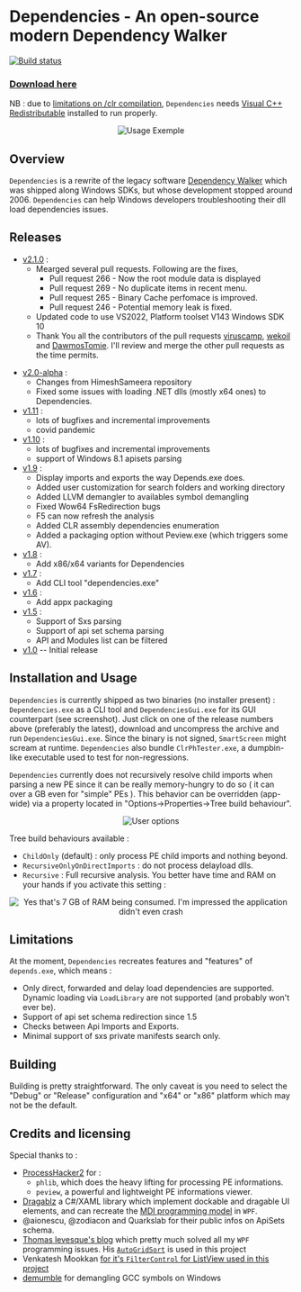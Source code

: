 # Dependencies - An open-source modern Dependency Walker

[![Build status](https://ci.appveyor.com/api/projects/status/wtr5v8ksndbkkqxg?svg=true)](https://ci.appveyor.com/project/lucasg/dependencies)

### [Download here](https://github.com/himeshsameera/Dependencies/releases/download/v2.1.0/Dependencies_v2.1.0_x64.zip)

NB : due to [limitations on /clr compilation](https://msdn.microsoft.com/en-us/library/ffkc918h.aspx), `Dependencies` needs [Visual C++  Redistributable](https://support.microsoft.com/en-us/help/2977003/the-latest-supported-visual-c-downloads) installed to run properly.

<p align="center">
<img alt="Usage Exemple" src="screenshots/UsageExemple.gif"/>
</p>

## Overview

`Dependencies` is a rewrite of the legacy software [Dependency Walker](http://www.dependencywalker.com/) which was shipped along Windows SDKs, but whose development stopped around 2006.
`Dependencies` can help Windows developers troubleshooting their dll load dependencies issues.

## Releases

- [v2.1.0](https://github.com/himeshsameera/Dependencies/releases/download/v2.1.0/Dependencies_v2.1.0_x64.zip) :
  - Mearged several pull requests. Following are the fixes,
    - Pull request 266 - Now the root module data is displayed
    - Pull request 269 - No duplicate items in recent menu.
    - Pull request 265 - Binary Cache perfomace is improved.
    - Pull request 246 - Potential memory leak is fixed.
  - Updated code to use VS2022, Platform toolset V143 Windows SDK 10
  - Thank You all the contributors of the pull requests [viruscamp](https://github.com/viruscamp), [wekoil](https://github.com/wekoil) and [DawmosTomie](https://github.com/DawmosTomie). I'll review and merge the other pull requests as the time permits.
* [v2.0-alpha](https://github.com/himeshsameera/Dependencies/releases/download/V2.0-alpha/Dependencies_V2.0-alpha_x64.zip) :
  * Changes from HimeshSameera repository
  * Fixed some issues with loading .NET dlls (mostly x64 ones) to Dependencies.
* [v1.11](https://github.com/lucasg/Dependencies/releases/download/v1.11.1/Dependencies_x64_Release.zip) :
  * lots of bugfixes and incremental improvements
  * covid pandemic
* [v1.10](https://github.com/lucasg/Dependencies/releases/download/v1.10/Dependencies_x64_Release.zip) :
  * lots of bugfixes and incremental improvements
  * support of Windows 8.1 apisets parsing
* [v1.9](https://github.com/lucasg/Dependencies/releases/download/v1.9/Dependencies_x64_Release.zip) :
  * Display imports and exports the way Depends.exe does.
  * Added user customization for search folders and working directory
  * Added LLVM demangler to availables symbol demangling
  * Fixed Wow64 FsRedirection bugs
  * F5 can now refresh the analysis
  * Added CLR assembly dependencies enumeration
  * Added a packaging option without Peview.exe (which triggers some AV).
* [v1.8](https://github.com/lucasg/Dependencies/releases/download/v1.8/Dependencies_x64_Release.zip) :
  * Add x86/x64 variants for Dependencies
* [v1.7](https://github.com/lucasg/Dependencies/releases/download/v1.7/Dependencies.zip) :
  * Add CLI tool "dependencies.exe"
* [v1.6](https://github.com/lucasg/Dependencies/releases/download/v1.6/Dependencies.zip) :
  * Add appx packaging
* [v1.5](https://github.com/lucasg/Dependencies/releases/download/v1.5/Dependencies.zip) :
  * Support of Sxs parsing
  * Support of api set schema parsing
  * API and Modules list can be filtered
* [v1.0](https://github.com/lucasg/Dependencies/releases/download/v1.0/Dependencies.zip) -- Initial release

## Installation and Usage

`Dependencies` is currently shipped as two binaries (no installer present) : `Dependencies.exe` as a CLI tool and `DependenciesGui.exe` for its GUI counterpart (see screenshot). Just click on one of the release numbers above (preferably the latest), download and uncompress the archive and run `DependenciesGui.exe`.
Since the binary is not signed, `SmartScreen` might scream at runtime. `Dependencies` also bundle `ClrPhTester.exe`, a dumpbin-like executable used to test for non-regressions.

`Dependencies` currently does not recursively resolve child imports when parsing a new PE since it can be really memory-hungry to do so ( it can over a GB even for "simple" PEs ). This behavior can be overridden (app-wide) via a property located in "Options->Properties->Tree build behaviour".

<p align="center">
<img alt="User options" src="screenshots/UserOptions.png"/>
</p>

Tree build behaviours available :

* `ChildOnly` (default) : only process PE child imports and nothing beyond.
* `RecursiveOnlyOnDirectImports`  : do not process delayload dlls.
* `Recursive` : Full recursive analysis. You better have time and RAM on your hands if you activate this setting :

<p align="center">
<img alt="Yes that's 7 GB of RAM being consumed. I'm impressed the application didn't even crash" src="screenshots/RamEater.PNG"/>
</p>

## Limitations

At the moment, `Dependencies` recreates features and "features" of `depends.exe`, which means :

* Only direct, forwarded and delay load dependencies are supported. Dynamic loading via `LoadLibrary` are not supported (and probably won't ever be).
* Support of api set schema redirection since 1.5
* Checks between Api Imports and Exports. 
* Minimal support of sxs private manifests search only.

## Building

Building is pretty straightforward.
The only caveat is you need to select the "Debug" or "Release" configuration and "x64" or "x86" platform which may not be the default.

## Credits and licensing

Special thanks to :

* [ProcessHacker2](https://github.com/processhacker2/processhacker) for :
  * `phlib`, which does the heavy lifting for processing PE informations.
  * `peview`, a powerful and lightweight PE informations viewer.
* [Dragablz](https://github.com/ButchersBoy/Dragablz) a C#/XAML library which implement dockable and dragable UI elements, and can recreate the [MDI programming model](https://en.wikipedia.org/wiki/Multiple_document_interface) in `WPF`.
* @aionescu, @zodiacon and Quarkslab for their public infos on ApiSets schema.
* [Thomas levesque's blog](https://www.thomaslevesque.com) which pretty much solved all my `WPF` programming issues. His [`AutoGridSort`](http://www.thomaslevesque.com/2009/08/04/wpf-automatically-sort-a-gridview-continued/) is used in this project 
* Venkatesh Mookkan [for it's `FilterControl` for ListView used in this project](https://www.codeproject.com/Articles/170095/WPF-Custom-Control-FilterControl-for-ListBox-ListV)
* [demumble](https://github.com/nico/demumble) for demangling GCC symbols on Windows
